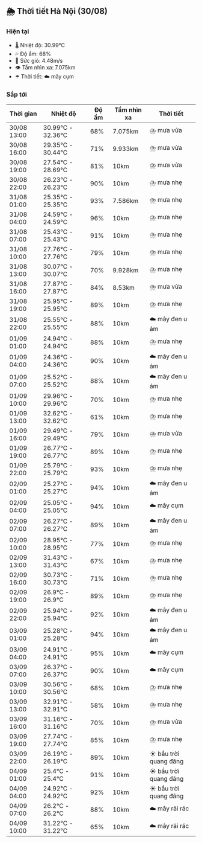 ## 🌦️ Thời tiết Hà Nội (30/08)

### Hiện tại

- 🌡️ Nhiệt độ: 30.99℃
- 💦 Độ ẩm: 68%
- 💨 Sức gió: 4.48m/s
- 👁️ Tầm nhìn xa: 7.075km
- ☂️ Thời tiết: ☁️ mây cụm

### Sắp tới

| Thời gian | Nhiệt độ | Độ ẩm | Tầm nhìn xa | Thời tiết |
| --- | --- | --- | --- | --- |
| 30/08 13:00 | 30.99℃ - 32.36℃ | 68% | 7.075km | ⛈️ mưa vừa |
| 30/08 16:00 | 29.35℃ - 30.44℃ | 71% | 9.933km | ⛈️ mưa vừa |
| 30/08 19:00 | 27.54℃ - 28.69℃ | 81% | 10km | ⛈️ mưa vừa |
| 30/08 22:00 | 26.23℃ - 26.23℃ | 90% | 10km | ⛈️ mưa nhẹ |
| 31/08 01:00 | 25.35℃ - 25.35℃ | 93% | 7.586km | ⛈️ mưa nhẹ |
| 31/08 04:00 | 24.59℃ - 24.59℃ | 96% | 10km | ⛈️ mưa nhẹ |
| 31/08 07:00 | 25.43℃ - 25.43℃ | 91% | 10km | ⛈️ mưa nhẹ |
| 31/08 10:00 | 27.76℃ - 27.76℃ | 79% | 10km | ⛈️ mưa nhẹ |
| 31/08 13:00 | 30.07℃ - 30.07℃ | 70% | 9.928km | ⛈️ mưa nhẹ |
| 31/08 16:00 | 27.87℃ - 27.87℃ | 84% | 8.53km | ⛈️ mưa vừa |
| 31/08 19:00 | 25.95℃ - 25.95℃ | 89% | 10km | ⛈️ mưa nhẹ |
| 31/08 22:00 | 25.55℃ - 25.55℃ | 88% | 10km | ☁️ mây đen u ám |
| 01/09 01:00 | 24.94℃ - 24.94℃ | 88% | 10km | ⛈️ mưa nhẹ |
| 01/09 04:00 | 24.36℃ - 24.36℃ | 90% | 10km | ☁️ mây đen u ám |
| 01/09 07:00 | 25.52℃ - 25.52℃ | 88% | 10km | ☁️ mây đen u ám |
| 01/09 10:00 | 29.96℃ - 29.96℃ | 70% | 10km | ⛈️ mưa nhẹ |
| 01/09 13:00 | 32.62℃ - 32.62℃ | 61% | 10km | ⛈️ mưa nhẹ |
| 01/09 16:00 | 29.49℃ - 29.49℃ | 79% | 10km | ⛈️ mưa vừa |
| 01/09 19:00 | 26.77℃ - 26.77℃ | 89% | 10km | ⛈️ mưa nhẹ |
| 01/09 22:00 | 25.79℃ - 25.79℃ | 93% | 10km | ⛈️ mưa nhẹ |
| 02/09 01:00 | 25.27℃ - 25.27℃ | 94% | 10km | ☁️ mây đen u ám |
| 02/09 04:00 | 25.05℃ - 25.05℃ | 94% | 10km | ☁️ mây cụm |
| 02/09 07:00 | 26.27℃ - 26.27℃ | 89% | 10km | ☁️ mây đen u ám |
| 02/09 10:00 | 28.95℃ - 28.95℃ | 77% | 10km | ⛈️ mưa nhẹ |
| 02/09 13:00 | 31.43℃ - 31.43℃ | 67% | 10km | ⛈️ mưa nhẹ |
| 02/09 16:00 | 30.73℃ - 30.73℃ | 71% | 10km | ⛈️ mưa nhẹ |
| 02/09 19:00 | 26.9℃ - 26.9℃ | 89% | 10km | ⛈️ mưa nhẹ |
| 02/09 22:00 | 25.94℃ - 25.94℃ | 92% | 10km | ☁️ mây đen u ám |
| 03/09 01:00 | 25.28℃ - 25.28℃ | 94% | 10km | ☁️ mây đen u ám |
| 03/09 04:00 | 24.91℃ - 24.91℃ | 95% | 10km | ☁️ mây cụm |
| 03/09 07:00 | 26.37℃ - 26.37℃ | 90% | 10km | ☁️ mây cụm |
| 03/09 10:00 | 30.56℃ - 30.56℃ | 68% | 10km | ⛈️ mưa nhẹ |
| 03/09 13:00 | 32.91℃ - 32.91℃ | 58% | 10km | ⛈️ mưa nhẹ |
| 03/09 16:00 | 31.16℃ - 31.16℃ | 70% | 10km | ⛈️ mưa vừa |
| 03/09 19:00 | 27.74℃ - 27.74℃ | 85% | 10km | ⛈️ mưa nhẹ |
| 03/09 22:00 | 26.19℃ - 26.19℃ | 89% | 10km | ☀️ bầu trời quang đãng |
| 04/09 01:00 | 25.4℃ - 25.4℃ | 91% | 10km | ☀️ bầu trời quang đãng |
| 04/09 04:00 | 24.92℃ - 24.92℃ | 92% | 10km | ☀️ bầu trời quang đãng |
| 04/09 07:00 | 26.2℃ - 26.2℃ | 88% | 10km | ☁️ mây rải rác |
| 04/09 10:00 | 31.22℃ - 31.22℃ | 65% | 10km | ☁️ mây rải rác |
